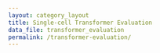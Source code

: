 ```yaml
---
layout: category_layout
title: Single-cell Transformer Evaluation
data_file: transformer_evaluation
permalink: /transformer-evaluation/
---
```

